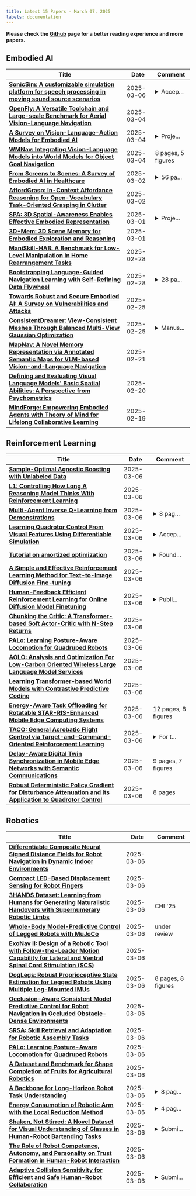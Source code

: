 ```yaml
---
title: Latest 15 Papers - March 07, 2025
labels: documentation
---
```

**Please check the [Github](https://github.com/zezhishao/MTS_Daily_ArXiv) page for a better reading experience and more papers.**

## Embodied AI
| **Title** | **Date** | **Comment** |
| --- | --- | --- |
| **[SonicSim: A customizable simulation platform for speech processing in moving sound source scenarios](http://arxiv.org/abs/2410.01481v2)** | 2025-03-06 | <details><summary>Accep...</summary><p>Accepted by ICLR 2025</p></details> |
| **[OpenFly: A Versatile Toolchain and Large-scale Benchmark for Aerial Vision-Language Navigation](http://arxiv.org/abs/2502.18041v3)** | 2025-03-04 |  |
| **[A Survey on Vision-Language-Action Models for Embodied AI](http://arxiv.org/abs/2405.14093v4)** | 2025-03-04 | <details><summary>Proje...</summary><p>Project page: https://github.com/yueen-ma/Awesome-VLA</p></details> |
| **[WMNav: Integrating Vision-Language Models into World Models for Object Goal Navigation](http://arxiv.org/abs/2503.02247v1)** | 2025-03-04 | 8 pages, 5 figures |
| **[From Screens to Scenes: A Survey of Embodied AI in Healthcare](http://arxiv.org/abs/2501.07468v3)** | 2025-03-02 | <details><summary>56 pa...</summary><p>56 pages, 11 figures, manuscript accepted by Information Fusion</p></details> |
| **[AffordGrasp: In-Context Affordance Reasoning for Open-Vocabulary Task-Oriented Grasping in Clutter](http://arxiv.org/abs/2503.00778v1)** | 2025-03-02 |  |
| **[SPA: 3D Spatial-Awareness Enables Effective Embodied Representation](http://arxiv.org/abs/2410.08208v3)** | 2025-03-01 | <details><summary>Proje...</summary><p>Project Page: https://haoyizhu.github.io/spa/</p></details> |
| **[3D-Mem: 3D Scene Memory for Embodied Exploration and Reasoning](http://arxiv.org/abs/2411.17735v4)** | 2025-03-01 |  |
| **[ManiSkill-HAB: A Benchmark for Low-Level Manipulation in Home Rearrangement Tasks](http://arxiv.org/abs/2412.13211v3)** | 2025-02-28 |  |
| **[Bootstrapping Language-Guided Navigation Learning with Self-Refining Data Flywheel](http://arxiv.org/abs/2412.08467v2)** | 2025-02-28 | <details><summary>28 pa...</summary><p>28 pages, Code and data are available at https://github.com/wz0919/VLN-SRDF</p></details> |
| **[Towards Robust and Secure Embodied AI: A Survey on Vulnerabilities and Attacks](http://arxiv.org/abs/2502.13175v2)** | 2025-02-25 |  |
| **[ConsistentDreamer: View-Consistent Meshes Through Balanced Multi-View Gaussian Optimization](http://arxiv.org/abs/2502.09278v3)** | 2025-02-25 | <details><summary>Manus...</summary><p>Manuscript accepted by Pattern Recognition Letters. Project Page: https://onatsahin.github.io/ConsistentDreamer/</p></details> |
| **[MapNav: A Novel Memory Representation via Annotated Semantic Maps for VLM-based Vision-and-Language Navigation](http://arxiv.org/abs/2502.13451v2)** | 2025-02-21 |  |
| **[Defining and Evaluating Visual Language Models' Basic Spatial Abilities: A Perspective from Psychometrics](http://arxiv.org/abs/2502.11859v2)** | 2025-02-20 |  |
| **[MindForge: Empowering Embodied Agents with Theory of Mind for Lifelong Collaborative Learning](http://arxiv.org/abs/2411.12977v3)** | 2025-02-19 |  |

## Reinforcement Learning
| **Title** | **Date** | **Comment** |
| --- | --- | --- |
| **[Sample-Optimal Agnostic Boosting with Unlabeled Data](http://arxiv.org/abs/2503.04706v1)** | 2025-03-06 |  |
| **[L1: Controlling How Long A Reasoning Model Thinks With Reinforcement Learning](http://arxiv.org/abs/2503.04697v1)** | 2025-03-06 |  |
| **[Multi-Agent Inverse Q-Learning from Demonstrations](http://arxiv.org/abs/2503.04679v1)** | 2025-03-06 | <details><summary>8 pag...</summary><p>8 pages, 4 figures, 2 tables. Published at the International Conference on Robotics and Automation (ICRA) 2025</p></details> |
| **[Learning Quadrotor Control From Visual Features Using Differentiable Simulation](http://arxiv.org/abs/2410.15979v2)** | 2025-03-06 | <details><summary>Accep...</summary><p>Accepted for presentation at the IEEE International Conference on Robotics and Automation (ICRA) 2025</p></details> |
| **[Tutorial on amortized optimization](http://arxiv.org/abs/2202.00665v4)** | 2025-03-06 | <details><summary>Found...</summary><p>Foundations and Trends in Machine Learning</p></details> |
| **[A Simple and Effective Reinforcement Learning Method for Text-to-Image Diffusion Fine-tuning](http://arxiv.org/abs/2503.00897v3)** | 2025-03-06 |  |
| **[Human-Feedback Efficient Reinforcement Learning for Online Diffusion Model Finetuning](http://arxiv.org/abs/2410.05116v2)** | 2025-03-06 | <details><summary>Publi...</summary><p>Published in International Conference on Learning Representations (ICLR) 2025</p></details> |
| **[Chunking the Critic: A Transformer-based Soft Actor-Critic with N-Step Returns](http://arxiv.org/abs/2503.03660v2)** | 2025-03-06 |  |
| **[PALo: Learning Posture-Aware Locomotion for Quadruped Robots](http://arxiv.org/abs/2503.04462v1)** | 2025-03-06 |  |
| **[AOLO: Analysis and Optimization For Low-Carbon Oriented Wireless Large Language Model Services](http://arxiv.org/abs/2503.04418v1)** | 2025-03-06 |  |
| **[Learning Transformer-based World Models with Contrastive Predictive Coding](http://arxiv.org/abs/2503.04416v1)** | 2025-03-06 |  |
| **[Energy-Aware Task Offloading for Rotatable STAR-RIS-Enhanced Mobile Edge Computing Systems](http://arxiv.org/abs/2503.04397v1)** | 2025-03-06 | 12 pages, 8 figures |
| **[TACO: General Acrobatic Flight Control via Target-and-Command-Oriented Reinforcement Learning](http://arxiv.org/abs/2503.01125v2)** | 2025-03-06 | <details><summary>For t...</summary><p>For the experiment video, please refer to https://www.youtube.com/watch?v=4tX_25BcMJw&ab_channel=WINDYLab</p></details> |
| **[Delay-Aware Digital Twin Synchronization in Mobile Edge Networks with Semantic Communications](http://arxiv.org/abs/2503.04387v1)** | 2025-03-06 | 9 pages, 7 figures |
| **[Robust Deterministic Policy Gradient for Disturbance Attenuation and Its Application to Quadrotor Control](http://arxiv.org/abs/2502.21057v2)** | 2025-03-06 | 8 pages |

## Robotics
| **Title** | **Date** | **Comment** |
| --- | --- | --- |
| **[Differentiable Composite Neural Signed Distance Fields for Robot Navigation in Dynamic Indoor Environments](http://arxiv.org/abs/2502.02664v2)** | 2025-03-06 |  |
| **[Compact LED-Based Displacement Sensing for Robot Fingers](http://arxiv.org/abs/2410.03481v2)** | 2025-03-06 |  |
| **[3HANDS Dataset: Learning from Humans for Generating Naturalistic Handovers with Supernumerary Robotic Limbs](http://arxiv.org/abs/2503.04635v1)** | 2025-03-06 | CHI '25 |
| **[Whole-Body Model-Predictive Control of Legged Robots with MuJoCo](http://arxiv.org/abs/2503.04613v1)** | 2025-03-06 | under review |
| **[ExoNav II: Design of a Robotic Tool with Follow-the-Leader Motion Capability for Lateral and Ventral Spinal Cord Stimulation (SCS)](http://arxiv.org/abs/2503.04603v1)** | 2025-03-06 |  |
| **[DogLegs: Robust Proprioceptive State Estimation for Legged Robots Using Multiple Leg-Mounted IMUs](http://arxiv.org/abs/2503.04580v1)** | 2025-03-06 | 8 pages, 8 figures |
| **[Occlusion-Aware Consistent Model Predictive Control for Robot Navigation in Occluded Obstacle-Dense Environments](http://arxiv.org/abs/2503.04563v1)** | 2025-03-06 |  |
| **[SRSA: Skill Retrieval and Adaptation for Robotic Assembly Tasks](http://arxiv.org/abs/2503.04538v1)** | 2025-03-06 |  |
| **[PALo: Learning Posture-Aware Locomotion for Quadruped Robots](http://arxiv.org/abs/2503.04462v1)** | 2025-03-06 |  |
| **[A Dataset and Benchmark for Shape Completion of Fruits for Agricultural Robotics](http://arxiv.org/abs/2407.13304v3)** | 2025-03-06 |  |
| **[A Backbone for Long-Horizon Robot Task Understanding](http://arxiv.org/abs/2408.01334v3)** | 2025-03-06 | <details><summary>8 pag...</summary><p>8 pages, 8 figures. This work has been published by IEEE Robotics and Automation Letters (RA-L)</p></details> |
| **[Energy Consumption of Robotic Arm with the Local Reduction Method](http://arxiv.org/abs/2503.04340v1)** | 2025-03-06 | <details><summary>4 pag...</summary><p>4 pages, 3 figures, 1 table</p></details> |
| **[Shaken, Not Stirred: A Novel Dataset for Visual Understanding of Glasses in Human-Robot Bartending Tasks](http://arxiv.org/abs/2503.04308v1)** | 2025-03-06 | <details><summary>Submi...</summary><p>Submitted to IEEE/RSJ International Conference on Intelligent Robots and Systems (IROS) 2025</p></details> |
| **[The Role of Robot Competence, Autonomy, and Personality on Trust Formation in Human-Robot Interaction](http://arxiv.org/abs/2503.04296v1)** | 2025-03-06 |  |
| **[Adaptive Collision Sensitivity for Efficient and Safe Human-Robot Collaboration](http://arxiv.org/abs/2409.20184v2)** | 2025-03-06 | <details><summary>Submi...</summary><p>Submitted to IROS 2025</p></details> |

